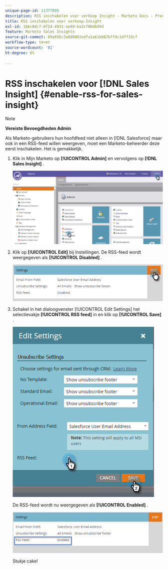 ```yaml
---
unique-page-id: 11377005
description: RSS inschakelen voor verkoop Insight - Marketo Docs - Productdocumentatie
title: RSS inschakelen voor verkoop-Insight
exl-id: 1b6c0dc7-6f24-4931-ae99-6a2cf00db99d
feature: Marketo Sales Insights
source-git-commit: 09a656c3a0d0002edfa1a61b987bff4c1dff33cf
workflow-type: tm+mt
source-wordcount: '81'
ht-degree: 0%

---
```


# RSS inschakelen voor [!DNL Sales Insight] {#enable-rss-for-sales-insight}

>[!NOTE]
>
>**Vereiste Bevoegdheden Admin**

Als Marketo-gebruikers hun hoofdfeed niet alleen in [!DNL Salesforce] maar ook in een RSS-feed willen weergeven, moet een Marketo-beheerder deze eerst inschakelen. Het is gemakkelijk.

1. Klik in Mijn Marketo op **[!UICONTROL Admin]** en vervolgens op **[!DNL Sales Insight]** .

   ![](assets/set-up-rss-1-hands.png)

1. Klik op **[!UICONTROL Edit]** bij Instellingen. De RSS-feed wordt weergegeven als **[!UICONTROL Disabled]** .

   ![](assets/rss-settings-tab.png)

1. Schakel in het dialoogvenster [!UICONTROL Edit Settings] het selectievakje **[!UICONTROL RSS feed]** in en klik op **[!UICONTROL Save]** .

   ![](assets/rss-edit-settings-2-hands.png)

   De RSS-feed wordt nu weergegeven als **[!UICONTROL Enabled]** .

   ![](assets/rss-final-box.png)

   Stukje cake!
